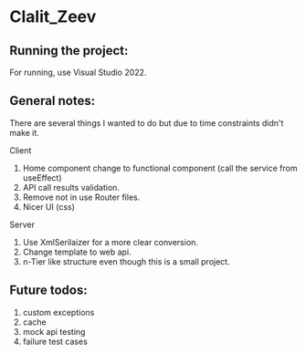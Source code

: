 # Clalit_Zeev

Running the project:
--------------------
For running, use Visual Studio 2022.


General notes:
--------------
There are several things I wanted to do but due to time constraints didn't make it.

Client
1. Home component change to functional component (call the service from useEffect)
2. API call results validation.
3. Remove not in use Router files.
4. Nicer UI (css)

Server
1. Use XmlSerilaizer for a more clear conversion.
2. Change template to web api.
3. n-Tier like structure even though this is a small project.


Future todos:
-------------
1) custom exceptions
2) cache
3) mock api testing
4) failure test cases
